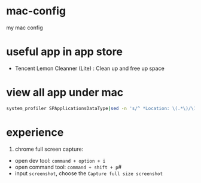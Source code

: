 # mac-config
my mac config

# useful app in app store

- Tencent Lemon Cleanner (Lite) : Clean up and free up space

# view all app under mac

```bash
system_profiler SPApplicationsDataType|sed -n 's/^ *Location: \(.*\)/\1/p' | sort > apps.txt
```

# experience

1. chrome full screen capture:
- open dev tool: `command + option + i`
- open command tool: `command + shift + p`#
- input `screenshot`, choose the `Capture full size screenshot`


